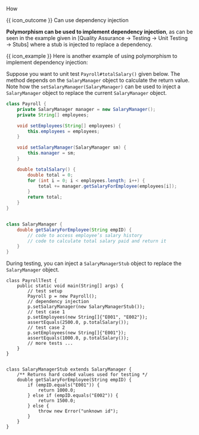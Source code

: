 <span id="title">How</span>

<span id="prereqs"><panel src="../what/unit-inElsewhere-asFlat.md" boilerplate header="%%{{ icon_prereq }} Quality Assurance → Testing → Dependency Injection → What%%" popup-url="{{ baseUrl }}/testing/dependencyInjection/what" /></span>

<span id="outcomes">{{ icon_outcome }} Can use dependency injection</span>

<div id="body">

**Polymorphism can be used to implement dependency injection**, as can be seen in the example given in <trigger trigger="click" for="modal:useDi-stub">[Quality Assurance → Testing → Unit Testing → Stubs]</trigger> where a stub is injected to replace a dependency.

<modal large header="" id="modal:useDi-stub">
  <include src="../../testingTypes/unitTesting/stubs/unit-inElsewhere-asFlat.md" boilerplate/>
</modal>

<box>

{{ icon_example }} Here is another example of using polymorphism to implement dependency injection:

Suppose you want to unit test `Payroll#totalSalary()` given below. The method depends on the `SalaryManager` object to calculate the return value. Note how the `setSalaryManager(SalaryManager)` can be used to inject a `SalaryManager` object to replace the current `SalaryManager` object.

```java
class Payroll {
    private SalaryManager manager = new SalaryManager();
    private String[] employees;

    void setEmployees(String[] employees) {
        this.employees = employees;
    }

    void setSalaryManager(SalaryManager sm) {
        this.manager = sm;
    }

    double totalSalary() {
        double total = 0;
        for (int i = 0; i < employees.length; i++) {
            total += manager.getSalaryForEmployee(employees[i]);
        }
        return total;
    }
}


class SalaryManager {
    double getSalaryForEmployee(String empID) {
        // code to access employee’s salary history
        // code to calculate total salary paid and return it
    }
}
```

During testing, you can inject a `SalaryManagerStub` object to replace the `SalaryManager` object.

```java{highlight-lines="5,6"}
class PayrollTest {
    public static void main(String[] args) {
        // test setup
        Payroll p = new Payroll();
        // dependency injection
        p.setSalaryManager(new SalaryManagerStub());
        // test case 1
        p.setEmployees(new String[]{"E001", "E002"});
        assertEquals(2500.0, p.totalSalary());
        // test case 2
        p.setEmployees(new String[]{"E001"});
        assertEquals(1000.0, p.totalSalary());
        // more tests ...
    }
}


class SalaryManagerStub extends SalaryManager {
    /** Returns hard coded values used for testing */
    double getSalaryForEmployee(String empID) {
        if (empID.equals("E001")) {
            return 1000.0;
        } else if (empID.equals("E002")) {
            return 1500.0;
        } else {
            throw new Error("unknown id");
        }
    }
}
```
</box>

</div>

<div id="extras">
<include src="exercisesPanel.md" boilerplate/>
</div>
